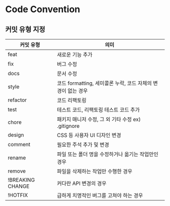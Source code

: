 # Code Convention

## 커밋 유형 지정

| 커밋 유형        | 의미                                                         |
| ---------------- | ------------------------------------------------------------ |
| feat             | 새로운 기능 추가                                             |
| fix              | 버그 수정                                                    |
| docs             | 문서 수정                                                    |
| style            | 코드 formatting, 세미콜론 누락, 코드 자체의 변경이 없는 경우 |
| refactor         | 코드 리팩토링                                                |
| test             | 테스트 코드, 리팩토링 테스트 코드 추가                       |
| chore            | 패키지 매니저 수정, 그 외 기타 수정 ex) .gitignore           |
| design           | CSS 등 사용자 UI 디자인 변경                                 |
| comment          | 필요한 주석 추가 및 변경                                     |
| rename           | 파일 또는 폴더 명을 수정하거나 옮기는 작업만인 경우          |
| remove           | 파일을 삭제하는 작업만 수행한 경우                           |
| !BREAKING CHANGE | 커다란 API 변경의 경우                                       |
| !HOTFIX          | 급하게 치명적인 버그를 고쳐야 하는 경우                      |
